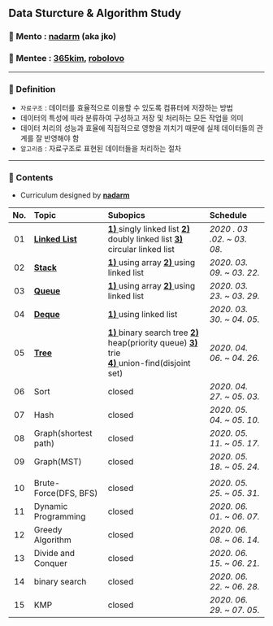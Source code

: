 ## Data Sturcture & Algorithm Study

### :runner: Mento  : [**nadarm**](https://github.com/nadarm/42-algorithm) (aka jko)
### :runner: Mentee : [**365kim**](https://github.com/365kim/study_with_jko), [**robolovo**](https://github.com/robolovo)
---

### :memo: Definition
- `자료구조` : 데이터를 효율적으로 이용할 수 있도록 컴퓨터에 저장하는 방법
- 데이터의 특성에 따라 분류하여 구성하고 저장 및 처리하는 모든 작업을 의미
- 데이터 처리의 성능과 효율에 직접적으로 영향을 끼치기 때문에 실제 데이터들의 관계를 잘 반영해야 함
- `알고리즘` : 자료구조로 표현된 데이터들을 처리하는 절차
---


### :memo: Contents
- Curriculum designed by [**nadarm**](https://github.com/nadarm/42-algorithm)

| No. | Topic | Subopics | Schedule | 
|:---:|:---|:---|:---|
| 01 | [__Linked List__](/1_linked_list) | [__1)__ ](/1_linked_list/1_singly_linked_list)singly linked list [__2)__ ](/1_linked_list/2_doubly_linked_list)doubly linked list [__3)__ ](/1_linked_list/3_circular_linked_list)circular linked list | *2020 . 03 .02. ~ 03. 08.*  | 
| 02 | [__Stack__](/2_stack) | [__1)__ ](/2_stack/1_stack_using_array)using array [__2)__ ](/2_stack/2_stack_using_linked_list)using linked list |	*2020. 03. 09. ~ 03. 22.* |
| 03 | [__Queue__](/3_queue) | [__1)__ ](/3_queue/1_queue_using_array)using array [__2)__ ](/2_queue/2_queue_using_linked_list)using linked list	| *2020. 03. 23. ~ 03. 29.*
| 04 | [__Deque__](/4_deque) | [__1)__ ](/4_deque/1_deque_using_linked_list)using linked list	| *2020. 03. 30. ~ 04. 05.*
| 05 | [__Tree__](/5_tree) | [__1)__ ](/5_tree/1_binary_search_tree)binary search tree [__2)__ ](/5_tree/2_binary_heap)heap(priority queue) [__3)__ ](/5_tree/3_trie)trie <br> [__4)__ ](/5_tree/4_union_ind)union-find(disjoint set) |	*2020. 04. 06. ~ 04. 26.*
| 06 | Sort  | closed |	*2020. 04. 27. ~ 05. 03.* |
| 07 | Hash  | closed |*2020. 05. 04. ~ 05. 10.* |
| 08 | Graph(shortest path)	| closed |	*2020. 05. 11. ~ 05. 17.* |
| 09 | Graph(MST) | closed |	*2020. 05. 18. ~ 05. 24.* |
|||||
| 10 | Brute-Force(DFS, BFS) | closed |	*2020. 05. 25. ~ 05. 31.* |
| 11 | Dynamic Programming  | closed |	*2020. 06. 01. ~ 06. 07.* |
| 12 | Greedy Algorithm | closed |	*2020. 06. 08. ~ 06. 14.* |
| 13 | Divide and Conquer | closed |	*2020. 06. 15. ~ 06. 21.* |
| 14 | binary search  | closed |	*2020. 06. 22. ~ 06. 28.* |
| 15 | KMP  | closed |	*2020. 06. 29. ~ 07. 05.* |
